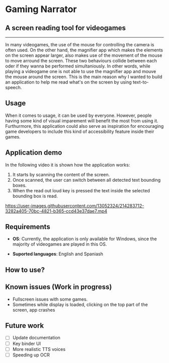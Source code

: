 # Gaming Narrator
## A screen reading tool for videogames
---

In many videogames, the use of the mouse for controlling the camera is often used. On the other hand, the magnifier app which makes the elements on the screen appear larger, also makes use of the movement of the mouse to move arround the screen. These two behaviours collide between each oder if they wanna be performed simultaniously. In other words, while playing a videogame one is not able to use the magnifier app and mouve the mouse around the screen. 
This is the main reason why I wanted to build an application to help me read what's on the screen by using text-to-speech.

## Usage
When it comes to usage, it can be used by everyone. However, people having some kind of visual imparement will benefit the most from using it. Furthurmore, this application could also serve as inspiration for encouraging game developers to include this kind of accessibility feature inside their games. 

## Application demo
In the following video it is shown how the application works:
1. It starts by scanning the content of the screen.
2. Once scanned, the user can switch between all detected text bounding boxes.
3. When the read out loud key is pressed the text inside the selected bounding box is read. 

https://user-images.githubusercontent.com/13052324/214283712-3282a405-70bc-4821-b365-ccd43e37dae7.mp4


## Requirements
- **OS**: Currently, the application is only available for Windows, since the majority of videogames are played in this OS. 

- **Suported languages**: English and Spaniash

## How to use?

## Known issues (Work in progress)
- Fullscreen issues with some games.
- Sometimes while display is loaded, clicking on the top part of the screen, app crashes

## Future work
- [ ] Update documentation
- [ ] Key binder UI
- [ ] More realistic TTS voices
- [ ] Speeding up OCR
